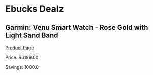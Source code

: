
# Ebucks Dealz
## Garmin: Venu Smart Watch - Rose Gold with Light Sand Band
[Product Page](https://www.ebucks.com/web/shop/productSelected.do?prodId=1149080488&catId=1157551679)

Price: R6199.00

Savings: 1000.0


	